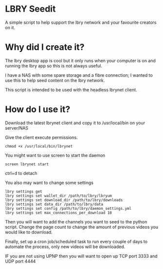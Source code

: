# LBRY Seedit

A simple script to help support the lbry network and your favourite creators on it.

# Why did I create it?

The lbry desktop app is cool but it only runs when your computer is on and running the lbry app so this is not always useful.


I have a NAS with some spare storage and a fibre connection; I wanted to use this to help seed content on the lbry network.

This script is intended to be used with the headless lbrynet client.

# How do I use it?

Download the latest lbrynet client and copy it to /usr/local/bin on your server/NAS


Give the client execute permissions.

```
chmod +x /usr/local/bin/lbrynet
```

You might want to use screen to start the daemon

```
screen lbrynet start
```
ctrl+d to detach


You also may want to change some settings

```
lbry settings get
lbry settings set wallet_dir /path/to/lbry/lbryum
lbry settings set download_dir /path/to/lbry/downloads
lbry settings set data_dir /path/to/lbry/data
lbry settings set config /path/to/lbry/daemon_settings.yml
lbry settings set max_connections_per_download 10
```

Then you will want to add the channels you want to seed to the python script.
Change the page count to change the amount of previous videos you would like to download.

Finally, set up a cron job/scheduled task to run every couple of days to automate the process, only new videos will be downloaded.


IF you are not using UPNP then you will want to open up TCP port 3333 and UDP port 4444
